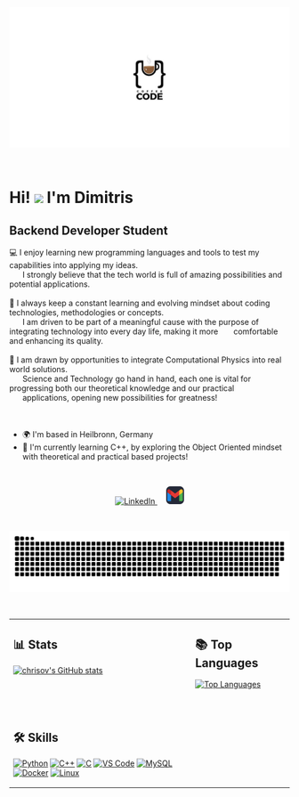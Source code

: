 
<p align="center">
  <img src="https://raw.githubusercontent.com/chrisov/chrisov/main/coffee-curly-bracket-icon-illustration-600nw-776844859.png" width="800" />
</p>

&nbsp;
&nbsp;
# Hi! ![](https://user-images.githubusercontent.com/18350557/176309783-0785949b-9127-417c-8b55-ab5a4333674e.gif) I'm Dimitris


Backend Developer Student
-------------------------

💻 I enjoy learning new programming languages and tools to test my capabilities into applying my ideas.<br>
  &nbsp;&nbsp;&nbsp;&nbsp;&nbsp;&nbsp;I strongly believe that the tech world is full of amazing possibilities and potential applications.<br><br>
💭 I always keep a constant learning and evolving mindset about coding technologies, methodologies or concepts.<br>
  &nbsp;&nbsp;&nbsp;&nbsp;&nbsp;&nbsp;I am driven to be part of a meaningful cause with the purpose of integrating technology into every day life, making it more 
  &nbsp;&nbsp;&nbsp;&nbsp;&nbsp;&nbsp;comfortable and enhancing its quality.<br><br>
👀 I am drawn by opportunities to integrate Computational Physics into real world solutions.<br>
  &nbsp;&nbsp;&nbsp;&nbsp;&nbsp;&nbsp;Science and Technology go hand in hand, each one is vital for progressing both our theoretical knowledge and our practical 
  &nbsp;&nbsp;&nbsp;&nbsp;&nbsp;&nbsp;applications, opening new possibilities for greatness!<br><br>
<br>

*   🌍  I'm based in Heilbronn, Germany
*   🧠  I'm currently learning C++, by exploring the Object Oriented mindset with theoretical and practical based projects!

<div align="center">

&nbsp;
&nbsp;

<a href="https://www.linkedin.com/in/dimitrios-chrysovergis" target="_blank">
  <img src="https://raw.githubusercontent.com/danielcranney/readme-generator/main/public/icons/socials/linkedin.svg" width="32" height="32" alt="LinkedIn" />
</a>
&nbsp;&nbsp;&nbsp;
<a href="mailto:j.chrisov@gmail.com" target="_blank">
  <img src="https://github.com/tandpfun/skill-icons/blob/main/icons/Gmail-Dark.svg" width="32" height="32" alt="Email" />
</a>

&nbsp;
&nbsp;

![snake gif](https://github.com/chrisov/chrisov/blob/output/github-snake-dark.svg)

&nbsp;
&nbsp;

<table>
  <tr>
    <td style="vertical-align: top; padding-right: 20px;">

<h2>📊 Stats</h2>

<a href="http://www.github.com/chrisov">
  <img src="https://github-readme-stats.vercel.app/api?username=chrisov&show_icons=true&hide=prs,issues,&count_private=true&title_color=0891b2&text_color=ffffff&icon_color=0891b2&bg_color=1c1917&hide_border=true" alt="chrisov's GitHub stats" />
</a>
<br>
<br>
<br>
<br>
<br>

<h2>🛠️ Skills</h2>

<a href="https://www.python.org/"><img src="https://raw.githubusercontent.com/danielcranney/readme-generator/main/public/icons/skills/python-colored.svg" width="36" height="36" alt="Python" /></a>
<a href="https://docs.microsoft.com/en-us/cpp/"><img src="https://raw.githubusercontent.com/danielcranney/readme-generator/main/public/icons/skills/cplusplus-colored.svg" width="36" height="36" alt="C++" /></a>
<a href="https://docs.microsoft.com/en-us/cpp/"><img src="https://raw.githubusercontent.com/danielcranney/readme-generator/main/public/icons/skills/c-colored.svg" width="36" height="36" alt="C" /></a>
<a href="https://code.visualstudio.com/"><img src="https://raw.githubusercontent.com/danielcranney/readme-generator/main/public/icons/skills/visualstudiocode.svg" width="36" height="36" alt="VS Code" /></a>
<a href="https://www.mysql.com/"><img src="https://raw.githubusercontent.com/danielcranney/readme-generator/main/public/icons/skills/mysql-colored.svg" width="36" height="36" alt="MySQL" /></a>
<a href="https://www.docker.com/"><img src="https://raw.githubusercontent.com/danielcranney/readme-generator/main/public/icons/skills/docker-colored.svg" width="36" height="36" alt="Docker" /></a>
<a href="https://www.linux.org"><img src="https://raw.githubusercontent.com/danielcranney/readme-generator/main/public/icons/skills/linux-colored.svg" width="36" height="36" alt="Linux" /></a>

</td>
<td style="vertical-align: top;">

<h2>📚 Top Languages</h2>

<a href="https://github.com/chrisov">
  <img src="https://github-readme-stats.vercel.app/api/top-langs/?username=chrisov&langs_count=10&title_color=0891b2&text_color=ffffff&icon_color=0891b2&bg_color=1c1917&hide_border=true&locale=en&custom_title=Top%20Languages" alt="Top Languages" />
</a>
</td>
  </tr>
</table>

</div>



